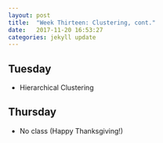 ```yaml
---
layout: post
title:  "Week Thirteen: Clustering, cont."
date:   2017-11-20 16:53:27
categories: jekyll update
---
```


## Tuesday
- Hierarchical Clustering

## Thursday
- No class (Happy Thanksgiving!)